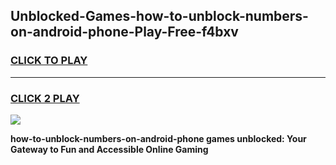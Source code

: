 
## Unblocked-Games-how-to-unblock-numbers-on-android-phone-Play-Free-f4bxv
<h3>
<a href="https://premium76.site?title=how-to-unblock-numbers-on-android-phone&ref=10A">CLICK TO PLAY</a></h3>
<hr>

<h3>
<a href="https://premium76.site?title=how-to-unblock-numbers-on-android-phone&ref=10A">CLICK 2 PLAY</a>
  
</h3>

<a href="https://premium76.site?title=how-to-unblock-numbers-on-android-phone&ref=10A"><img src="https://clearcache.store/games.png"></a>


**how-to-unblock-numbers-on-android-phone games unblocked: Your Gateway to Fun and Accessible Online Gaming**
